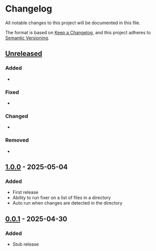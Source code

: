 # Changelog

All notable changes to this project will be documented in this file.

The format is based on [Keep a Changelog](https://keepachangelog.com/en/1.1.0/),
and this project adheres to [Semantic Versioning](https://semver.org/spec/v2.0.0.html).

## [Unreleased]

### Added

-

### Fixed

-

### Changed

-

### Removed

-

## [1.0.0] - 2025-05-04

### Added

- First release
- Ability to run fixer on a list of files in a directory
- Auto run when changes are detected in the directory

## [0.0.1] - 2025-04-30

### Added

- Stub release

[unreleased]: https://github.com/viseshrp/reelname/compare/v1.0.0...HEAD
[1.0.0]: https://github.com/viseshrp/reelname/releases/tag/v1.0.0
[0.0.1]: https://github.com/viseshrp/reelname/releases/tag/v0.0.1
